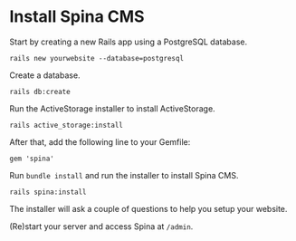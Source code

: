 # Install Spina CMS

Start by creating a new Rails app using a PostgreSQL database.

```
rails new yourwebsite --database=postgresql
```

Create a database.

```
rails db:create
```

Run the ActiveStorage installer to install ActiveStorage.

```
rails active_storage:install
```

After that, add the following line to your Gemfile:

```
gem 'spina'
```

Run `bundle install` and run the installer to install Spina CMS.

```
rails spina:install
```

The installer will ask a couple of questions to help you setup your website.

(Re)start your server and access Spina at `/admin`.
